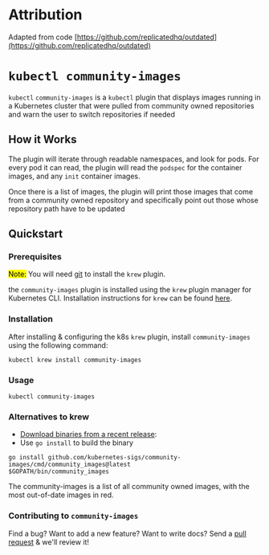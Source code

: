 # Attribution

Adapted from code [https://github.com/replicatedhq/outdated](https://github.com/replicatedhq/outdated)

# `kubectl community-images`

`kubectl` `community-images` is a `kubectl` plugin that displays images running in a Kubernetes cluster that were pulled from community owned repositories and warn the user to switch repositories if needed

<!-- TODO: reintroduce this when we've replicated it with a current version of the tool, the old output was misleading.
## What does the output look like

![](images/community-images.png)
-->

## How it Works

The plugin will iterate through readable namespaces, and look for pods. For every pod it can read, the plugin will read the `podspec` for the container images, and any `init` container images.

Once there is a list of images, the plugin will print those images that come from a community owned repository and specifically point out those whose repository path have to be updated  

## Quickstart

### Prerequisites

<mark>Note:</mark> You will need [git](https://git-scm.com/downloads) to install the `krew` plugin.

the `community-images` plugin is installed using the `krew` plugin manager for Kubernetes CLI. Installation instructions for `krew` can be found [here](https://krew.sigs.k8s.io/docs/user-guide/setup/install/).

### Installation

After installing & configuring the k8s `krew` plugin, install `community-images` using the following command:

````
kubectl krew install community-images
````

### Usage

````
kubectl community-images
````

### Alternatives to krew

- [Download binaries from a recent release](https://github.com/kubernetes-sigs/community-images/releases):
- Use `go install` to build the binary
````
go install github.com/kubernetes-sigs/community-images/cmd/community_images@latest
$GOPATH/bin/community_images
````

The community-images is a list of all community owned images, with the most out-of-date images in red.

### Contributing to `community-images`

Find a bug? Want to add a new feature? Want to write docs? Send a [pull request](https://docs.github.com/en/github/collaborating-with-issues-and-pull-requests/about-pull-requests) & we'll review it! 
